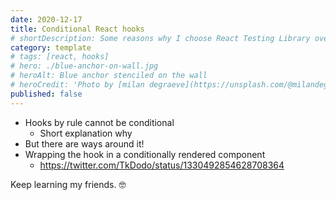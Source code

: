 ```yaml
---
date: 2020-12-17
title: Conditional React hooks
# shortDescription: Some reasons why I choose React Testing Library over Enzyme for testing React components
category: template
# tags: [react, hooks]
# hero: ./blue-anchor-on-wall.jpg
# heroAlt: Blue anchor stenciled on the wall
# heroCredit: 'Photo by [milan degraeve](https://unsplash.com/@milandegraeve)'
published: false
---
```


- Hooks by rule cannot be conditional
  - Short explanation why
- But there are ways around it!
- Wrapping the hook in a conditionally rendered component
  - https://twitter.com/TkDodo/status/1330492854628708364

Keep learning my friends. 🤓
